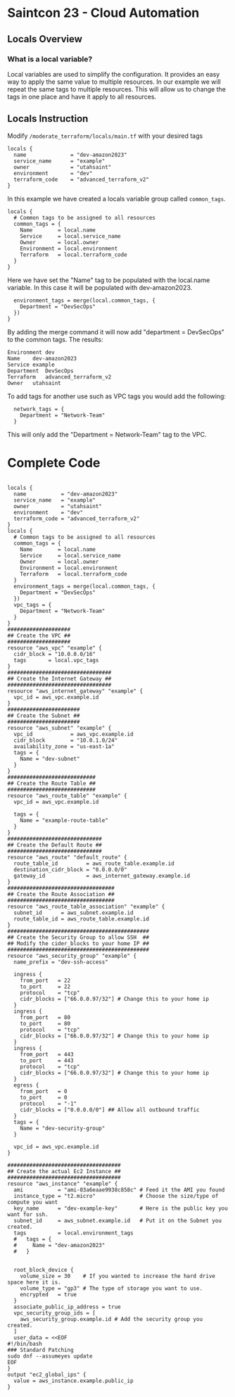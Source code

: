 # Saintcon 23 - Cloud Automation

## Locals Overview

### What is a local variable?
Local variables are used to simplify the configuration.  It provides an easy way to apply the same value to multiple resources.  In our example we will repeat the same tags to multiple resources.  This will allow us to change the tags in one place and have it apply to all resources.

## Locals Instruction

Modify ```/moderate_terraform/locals/main.tf``` with your desired tags

```
locals {
  name              = "dev-amazon2023"
  service_name      = "example"
  owner             = "utahsaint"
  environment       = "dev"
  terraform_code    = "advanced_terraform_v2"
}
```
In this example we have created a locals variable group called ```common_tags```.

```
locals {
  # Common tags to be assigned to all resources
  common_tags = {
    Name        = local.name
    Service     = local.service_name
    Owner       = local.owner
    Environment = local.environment
    Terraform   = local.terraform_code
  }
}
```
Here we have set the "Name" tag to be populated with the local.name variable.  In this case it will be populated with dev-amazon2023.

```
  environment_tags = merge(local.common_tags, {
    Department = "DevSecOps"
  })
}
```
By adding the merge command it will now add "department = DevSecOps" to the common tags.
The results:
```
Environment	dev
Name	dev-amazon2023
Service	example
Department	DevSecOps
Terraform	advanced_terraform_v2
Owner	utahsaint
```

To add tags for another use such as VPC tags you would add the following:
```
  network_tags = {
    Department = "Network-Team"
  }
```
This will only add the "Department = Network-Team" tag to the VPC.

# Complete Code
```

locals {
  name           = "dev-amazon2023"
  service_name   = "example"
  owner          = "utahsaint"
  environment    = "dev"
  terraform_code = "advanced_terraform_v2"
}
locals {
  # Common tags to be assigned to all resources
  common_tags = {
    Name        = local.name
    Service     = local.service_name
    Owner       = local.owner
    Environment = local.environment
    Terraform   = local.terraform_code
  }
  environment_tags = merge(local.common_tags, {
    Department = "DevSecOps"
  })
  vpc_tags = {
    Department = "Network-Team"
  }
}
####################
## Create the VPC ##
####################
resource "aws_vpc" "example" {
  cidr_block = "10.0.0.0/16"
  tags       = local.vpc_tags
}
#################################
## Create the Internet Gateway ##
#################################
resource "aws_internet_gateway" "example" {
  vpc_id = aws_vpc.example.id
}
#######################
## Create the Subnet ##
#######################
resource "aws_subnet" "example" {
  vpc_id            = aws_vpc.example.id
  cidr_block        = "10.0.1.0/24"
  availability_zone = "us-east-1a"
  tags = {
    Name = "dev-subnet"
  }
}
############################
## Create the Route Table ##
############################
resource "aws_route_table" "example" {
  vpc_id = aws_vpc.example.id

  tags = {
    Name = "example-route-table"
  }
}
##############################
## Create the Default Route ##
##############################
resource "aws_route" "default_route" {
  route_table_id         = aws_route_table.example.id
  destination_cidr_block = "0.0.0.0/0"
  gateway_id             = aws_internet_gateway.example.id
}
##################################
## Create the Route Association ##
##################################
resource "aws_route_table_association" "example" {
  subnet_id      = aws_subnet.example.id
  route_table_id = aws_route_table.example.id
}
#############################################
## Create the Security Group to allow SSH  ##
## Modify the cider_blocks to your home IP ##
#############################################
resource "aws_security_group" "example" {
  name_prefix = "dev-ssh-access"

  ingress {
    from_port   = 22
    to_port     = 22
    protocol    = "tcp"
    cidr_blocks = ["66.0.0.97/32"] # Change this to your home ip
  }
  ingress {
    from_port   = 80
    to_port     = 80
    protocol    = "tcp"
    cidr_blocks = ["66.0.0.97/32"] # Change this to your home ip
  }
  ingress {
    from_port   = 443
    to_port     = 443
    protocol    = "tcp"
    cidr_blocks = ["66.0.0.97/32"] # Change this to your home ip
  }
  egress {
    from_port   = 0
    to_port     = 0
    protocol    = "-1"
    cidr_blocks = ["0.0.0.0/0"] ## Allow all outbound traffic
  }
  tags = {
    Name = "dev-security-group"
  }

  vpc_id = aws_vpc.example.id
}

####################################
## Create the actual Ec2 Instance ##
####################################
resource "aws_instance" "example" {
  ami           = "ami-03a6eaae9938c858c" # Feed it the AMI you found
  instance_type = "t2.micro"              # Choose the size/type of compute you want
  key_name      = "dev-example-key"       # Here is the public key you want for ssh.
  subnet_id     = aws_subnet.example.id   # Put it on the Subnet you created.
  tags          = local.environment_tags
  #   tags = {
  #     Name = "dev-amazon2023"
  #   }  


  root_block_device {
    volume_size = 30    # If you wanted to increase the hard drive space here it is.
    volume_type = "gp3" # The type of storage you want to use.
    encrypted   = true
  }
  associate_public_ip_address = true
  vpc_security_group_ids = [
    aws_security_group.example.id # Add the security group you created.
  ]
  user_data = <<EOF
#!/bin/bash
### Standard Patching
sudo dnf --assumeyes update
EOF
}
output "ec2_global_ips" {
  value = aws_instance.example.public_ip
}
```